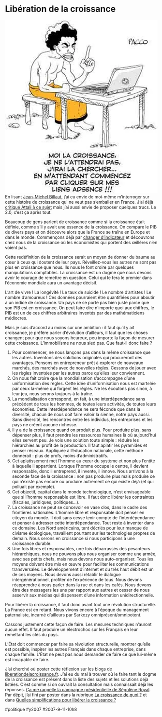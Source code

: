 # Libération de la croissance

![Pacco](_i/20070911pacco.webp)En lisant [Jean-Michel Billaut](http://billaut.typepad.com/jm/2007/09/librationdelacr.html), j’ai eu envie de moi-même m’interroger sur cette histoire de croissance qui ne veut pas s’emballer en France. J’ai déjà [critiqué Attali à ce sujet](../7/attali-accepte-une-mission-stupide.md) mais j’ai aussi envie de proposer quelques trucs. Le 2.0, c’est ça après tout.

Beaucoup de gens parlent de croissance comme si la croissance était définie, comme s’il y avait une essence de la croissance. On compare le PIB de divers pays et on découvre alors que la France se traîne en Europe et dans le monde. Commençons déjà par [changer d’indicateur](../../2006/5/croissance-illusoire.md) et découvrons chez nous de la croissance où les économistes qui portent des œillères n’en voient pas.

Cette redéfinition de la croissance serait un moyen de donner du baume au cœur à ceux qui doutent de leur pays. Réveillez-vous les autres ne sont pas plus en croissance que nous. Ils nous le font croire par quelques manipulations comptables. La croissance est un dogme que nous devons avoir le courage de remettre en question. Celui qui le fera le premier dans l’économie mondiale aura un avantage décisif.

L’art de vivre ! La longévité ! Le taux de suicide ! Le nombre d’artistes ! Le nombre d’amoureux ! Ces données pourraient être quantifiées pour aboutir à un indice de croissance. Un pays ne se porte pas bien juste parce que son PIB est en croissance. On peut faire dire n’importe quoi aux chiffres, le PIB est un de ces chiffres arbitraires inventés par des mathématiciens médiocres.

Mais je suis d’accord au moins sur une ambition : il faut qu’il y ait croissance, je préfère parler d’évolution d’ailleurs, il faut que les choses changent pour que nous soyons heureux, peu importe la façon de mesurer cette croissance. L’immobilisme ne nous sied pas. Que faut-il donc faire ?

1. Pour commencer, ne nous lançons pas dans la même croissance que les autres. Inventons des solutions originales qui procureront des avantages. Pensons en entrepreneur prêt à explorer de nouveaux marchés, des marchés avec de nouvelles règles. Cessons de jouer avec les règles inventées par les autres parce qu’elles leur conviennent.
2. On nous fait croire que la mondialisation s’accompagne d’une uniformisation des règles. Cette idée d’uniformisation nous est martelée par ceux la-même qui forgent les règles. Ne les écoutons pas sinon, à leur jeu, nous serons toujours à la traîne.
3. La mondialisation correspond, en fait, à une interdépendance sans précédent de tous les hommes, de toutes leurs activités, de toutes leurs économies. Cette interdépendance ne sera féconde que dans la diversité, chacun de nous doit faire valoir la sienne, notre pays aussi. Sans diversité, les rencontres entre les individus, les entreprises et les pays ne créent aucune richesse.
4. Il y a de la croissance quand on produit plus. Pour produire plus, sans dépenser plus, il faut prendre les ressources humaines là où aujourd’hui elles servent peu. Je vois une solution toute simple : réduire les hiérarchies au profit de la production. Il faut aplatir les pyramides et penser réseaux. Appliquée à l’éducation nationale, cette méthode donnerait : plus de profs, moins d’administratifs.
5. Cet aplatissement met l’homme au cœur du système et non plus l’entité à laquelle il appartient. Lorsque l’homme occupe le centre, il devient responsable, donc il entreprend, il invente, il innove. Nous arrivons à la seconde face de la croissance : non pas produire plus mais produire ce qui n’existe pas encore ou produire autrement ce qui existe déjà (et qui polluait par exemple).
6. Cet objectif, capital dans le monde technologique, n’est envisageable que si l’homme responsable est libre. Il faut donc libérer les contraintes (fiscales, juridiques, politiques…).
7. La croissance ne peut se concevoir en vase clos, dans le cadre des frontières nationales. L’homme libre et responsable doit penser en citoyen du monde. Il doit sans cesse tenir compte de l’interdépendance et penser à adresser cette interdépendance. Tout reste à inventer dans ce domaine. Les Nord américains, tant décriés pour leur manque de civisme écologique, travaillent pourtant sur les technologies propres de demain. Nous serons en croissance si nous participons à une croissance durable.
8. Une fois libres et responsables, une fois débarrassés des pesanteurs hiérarchiques, nous ne pouvons plus nous organiser comme une armée, avec ses petits chefs, mais nous devons nous auto-organiser. Tous les moyens doivent être mis en œuvre pour faciliter les communications transversales. Le développement d’internet et du très haut débit est un de ces moyens. Nous devons aussi rétablir le dialogue intergénérationnel, profiter de l’expérience de tous. Nous devons réapprendre à nous parler dans la rue et dans les cafés. Nous devons être des messagers les uns par rapport aux autres et cesser de nous asservir aux médias qui dispensent d’une information unidirectionnelle.

Pour libérer la croissance, il faut donc avant tout une révolution structurelle. La France est en retard. Nous vivons encore à l’époque du management paternaliste, incarné d’ailleurs par Sarkozy omniprésent/omnipotent.

Cassons justement cette façon de faire. Les mesures techniques n’auront aucun effet. Il faut produire un électrochoc sur les Français en leur remettant les clés du pays.

L’État doit commencer par faire sa révolution structurelle, montrer qu’elle est possible, inspirer les autres Français dans chaque entreprise, dans chaque famille. L’État ne peut pas nous demander de faire ce que lui-même est incapable de faire.

J’ai cherché où poster cette réflexion sur les blogs de [liberationdelacroissance.fr](http://www.liberationdelacroissance.fr). J’ai eu du mal à trouver où le faire tant le dogme de la croissance est présent dans la liste des sujets et les solutions déjà listées. C’est comme si on ouvrait la consultation mais connaissait déjà les réponses. [Ça me rappelle la campagne présidentielle de Ségolène Royal](../2/segolene-l%e2%80%99impossible-synthese.md). Par dépit, j’ai fini par poster dans la rubrique [La croissance de quoi ?](http://www.liberationdelacroissance.fr/index.php?Croissance-de-quoi-n) et dans [Quelles simplifications pour libérer la croissance ?](http://www.liberationdelacroissance.fr/index.php?Quelles-simplifications-pour-librer-la-croissance-n)

#politique #y2007 #2007-9-11-10h8

